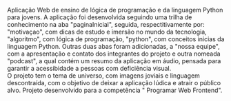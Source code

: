 Aplicação Web de ensino de lógica de programação e da linguagem Python para jovens. A aplicação foi desenvolvida seguindo uma trilha de conhecimento na aba "paginaInicial", seguida, respectitivamente por: "motivaçao", 
com dicas de estudo e imersão no mundo da tecnologia, "algoritmo", com lógica de programação, "python", com conceitos inicias da linguagem Python. Outras duas abas foram adicionadas, a "nossa equipe", com a apresentação 
e contato dos integrantes do projeto e outra nomeada "podcast", a qual contém um resumo da aplicação em áudio, pensada para garantir a acessibidade a pessoas com deficiência visual.  
O projeto tem o tema de universo, com imagens joviais e linguagem descontraída, com o objetivo de deixar a aplicação lúdica e atrair o público alvo.
Projeto desenvolvido para a competência " Programar Web Frontend".
